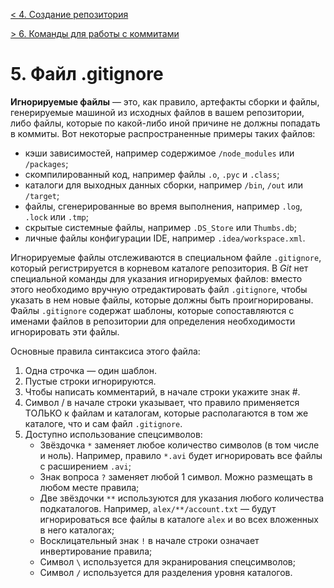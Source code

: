 [< 4. Создание репозитория ](./repository.md)

[> 6. Команды для работы с коммитами](./commits6.md)

# **5. Файл .gitignore**

**Игнорируемые файлы** — это, как правило, артефакты сборки и файлы, генерируемые машиной из исходных файлов в вашем репозитории, либо файлы, которые по какой-либо иной причине не должны попадать в коммиты. Вот некоторые распространенные примеры таких файлов:

- кэши зависимостей, например содержимое `/node_modules` или `/packages`;
- скомпилированный код, например файлы `.o`, `.pyc` и `.class`;
- каталоги для выходных данных сборки, например `/bin`, `/out` или `/target`;
- файлы, сгенерированные во время выполнения, например `.log`, `.lock` или `.tmp`;
- скрытые системные файлы, например `.DS_Store` или `Thumbs.db`;
- личные файлы конфигурации IDE, например `.idea/workspace.xml`.

Игнорируемые файлы отслеживаются в специальном файле `.gitignore`, который регистрируется в корневом каталоге репозитория. В _Git_ нет специальной команды для указания игнорируемых файлов: вместо этого необходимо вручную отредактировать файл `.gitignore`, чтобы указать в нем новые файлы, которые должны быть проигнорированы. Файлы `.gitignore` содержат шаблоны, которые сопоставляются с именами файлов в репозитории для определения необходимости игнорировать эти файлы.

Основные правила синтаксиса этого файла:

1. Одна строчка — один шаблон.
2. Пустые строки игнорируются.
3. Чтобы написать комментарий, в начале строки укажите знак #.
4. Символ / в начале строки указывает, что правило применяется ТОЛЬКО к файлам и каталогам, которые располагаются в том же каталоге, что и сам файл `.gitignore`.
5. Доступно использование спецсимволов:
    - Звёздочка `*` заменяет любое количество символов (в том числе и ноль). Например, правило `*.avi` будет игнорировать все файлы с расширением `.avi`;  
    - Знак вопроса `?` заменяет любой 1 символ. Можно размещать в любом месте правила;
    - Две звёздочки `**` используются для указания любого количества подкаталогов. Например, `alex/**/account.txt` — будут игнорироваться все файлы в каталоге `alex` и во всех вложенных в него каталогах;
    - Восклицательный знак `!` в начале строки означает инвертирование правила;
    - Символ `\` используется для экранирования спецсимволов;
    - Символ `/` используется для разделения уровня каталогов.
